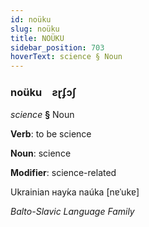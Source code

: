 ```yaml
---
id: noüku
slug: noüku
title: NOÜKU
sidebar_position: 703
hoverText: science § Noun
---
```


### noüku&emsp;<span kind="abugida">ƨɽʄɔʃ</span>

*science* **§** Noun

**Verb**: to be science

**Noun**: science

**Modifier**: science-related

Ukrainian нау́ка naúka [nɐˈukɐ]

*Balto-Slavic Language Family*